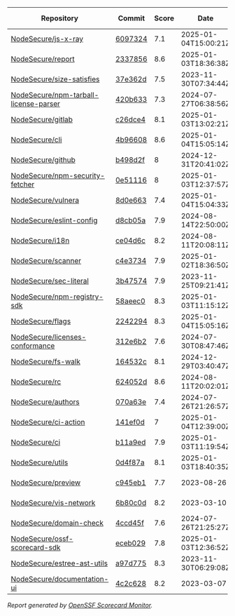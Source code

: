 <!-- OPENSSF-SCORECARD-MONITOR:START -->

| Repository | Commit | Score | Date | Score Delta | Report | StepSecurity |
| -- | -- | -- | -- | -- | -- | -- |
| [NodeSecure/js-x-ray](https://github.com/NodeSecure/js-x-ray) | [6097324](https://github.com/NodeSecure/js-x-ray/commit/6097324811f698794f7761cdec3f9cece88a9af5) | 7.1 | 2025-01-04T15:00:21Z | 0.2 / [Details](https://ossf.github.io/scorecard-visualizer/#/projects/github.com/NodeSecure/js-x-ray/compare/d2f1ffbbb9b5148b6a913c06dcb0028cd43a04b0/6097324811f698794f7761cdec3f9cece88a9af5) | [View](https://ossf.github.io/scorecard-visualizer/#/projects/github.com/NodeSecure/js-x-ray/commit/6097324811f698794f7761cdec3f9cece88a9af5) | [Fix it](https://app.stepsecurity.io/securerepo?repo=NodeSecure/js-x-ray) |
| [NodeSecure/report](https://github.com/NodeSecure/report) | [2337856](https://github.com/NodeSecure/report/commit/2337856a36490829f916ebd71a68c01accff1e1f) | 8.6 | 2025-01-03T18:36:38Z | 0 / [Details](https://ossf.github.io/scorecard-visualizer/#/projects/github.com/NodeSecure/report/compare/317e21de3d50baf7acb53379216c37588e933e05/2337856a36490829f916ebd71a68c01accff1e1f) | [View](https://ossf.github.io/scorecard-visualizer/#/projects/github.com/NodeSecure/report/commit/2337856a36490829f916ebd71a68c01accff1e1f) | [Fix it](https://app.stepsecurity.io/securerepo?repo=NodeSecure/report) |
| [NodeSecure/size-satisfies](https://github.com/NodeSecure/size-satisfies) | [37e362d](https://github.com/NodeSecure/size-satisfies/commit/37e362d756ea07662ee8052320a7d4ec1c097cad) | 7.5 | 2023-11-30T07:34:44Z | 0 / [Details](https://ossf.github.io/scorecard-visualizer/#/projects/github.com/NodeSecure/size-satisfies/compare/37e362d756ea07662ee8052320a7d4ec1c097cad/37e362d756ea07662ee8052320a7d4ec1c097cad) | [View](https://ossf.github.io/scorecard-visualizer/#/projects/github.com/NodeSecure/size-satisfies/commit/37e362d756ea07662ee8052320a7d4ec1c097cad) | [Fix it](https://app.stepsecurity.io/securerepo?repo=NodeSecure/size-satisfies) |
| [NodeSecure/npm-tarball-license-parser](https://github.com/NodeSecure/npm-tarball-license-parser) | [420b633](https://github.com/NodeSecure/npm-tarball-license-parser/commit/420b6331a6f3c07c5f20bb8f58d3394b88007c54) | 7.3 | 2024-07-27T06:38:56Z | 0 / [Details](https://ossf.github.io/scorecard-visualizer/#/projects/github.com/NodeSecure/npm-tarball-license-parser/compare/420b6331a6f3c07c5f20bb8f58d3394b88007c54/420b6331a6f3c07c5f20bb8f58d3394b88007c54) | [View](https://ossf.github.io/scorecard-visualizer/#/projects/github.com/NodeSecure/npm-tarball-license-parser/commit/420b6331a6f3c07c5f20bb8f58d3394b88007c54) | [Fix it](https://app.stepsecurity.io/securerepo?repo=NodeSecure/npm-tarball-license-parser) |
| [NodeSecure/gitlab](https://github.com/NodeSecure/gitlab) | [c26dce4](https://github.com/NodeSecure/gitlab/commit/c26dce45e399ebe2e4757014a3bd0a209d5165f9) | 8.1 | 2025-01-03T13:02:21Z | 0.1 / [Details](https://ossf.github.io/scorecard-visualizer/#/projects/github.com/NodeSecure/gitlab/compare/87db713ad36419d708f52ce52d28455a2a0430ae/c26dce45e399ebe2e4757014a3bd0a209d5165f9) | [View](https://ossf.github.io/scorecard-visualizer/#/projects/github.com/NodeSecure/gitlab/commit/c26dce45e399ebe2e4757014a3bd0a209d5165f9) | [Fix it](https://app.stepsecurity.io/securerepo?repo=NodeSecure/gitlab) |
| [NodeSecure/cli](https://github.com/NodeSecure/cli) | [4b96608](https://github.com/NodeSecure/cli/commit/4b96608bef99615683cf4f42751f1a935aef98b5) | 8.6 | 2025-01-04T15:05:14Z | 0.2 / [Details](https://ossf.github.io/scorecard-visualizer/#/projects/github.com/NodeSecure/cli/compare/38a57be72288b3622896b67dd2c93097a341e01c/4b96608bef99615683cf4f42751f1a935aef98b5) | [View](https://ossf.github.io/scorecard-visualizer/#/projects/github.com/NodeSecure/cli/commit/4b96608bef99615683cf4f42751f1a935aef98b5) | [Fix it](https://app.stepsecurity.io/securerepo?repo=NodeSecure/cli) |
| [NodeSecure/github](https://github.com/NodeSecure/github) | [b498d2f](https://github.com/NodeSecure/github/commit/b498d2f205b2522236dc080dbb27969d58e48627) | 8 | 2024-12-31T20:41:02Z | -0.1 / [Details](https://ossf.github.io/scorecard-visualizer/#/projects/github.com/NodeSecure/github/compare/b498d2f205b2522236dc080dbb27969d58e48627/b498d2f205b2522236dc080dbb27969d58e48627) | [View](https://ossf.github.io/scorecard-visualizer/#/projects/github.com/NodeSecure/github/commit/b498d2f205b2522236dc080dbb27969d58e48627) | [Fix it](https://app.stepsecurity.io/securerepo?repo=NodeSecure/github) |
| [NodeSecure/npm-security-fetcher](https://github.com/NodeSecure/npm-security-fetcher) | [0e51116](https://github.com/NodeSecure/npm-security-fetcher/commit/0e51116f50c58bd9267695352bf48da031d28f7b) | 8 | 2025-01-03T12:37:57Z | 0.5 / [Details](https://ossf.github.io/scorecard-visualizer/#/projects/github.com/NodeSecure/npm-security-fetcher/compare/470d8cd6eb263e150c434f01d45f9ce76c55572f/0e51116f50c58bd9267695352bf48da031d28f7b) | [View](https://ossf.github.io/scorecard-visualizer/#/projects/github.com/NodeSecure/npm-security-fetcher/commit/0e51116f50c58bd9267695352bf48da031d28f7b) | [Fix it](https://app.stepsecurity.io/securerepo?repo=NodeSecure/npm-security-fetcher) |
| [NodeSecure/vulnera](https://github.com/NodeSecure/vulnera) | [8d0e663](https://github.com/NodeSecure/vulnera/commit/8d0e663e1cda8b56506e0bb593a65556f3d1cc74) | 7.4 | 2025-01-04T15:04:33Z | 0.3 / [Details](https://ossf.github.io/scorecard-visualizer/#/projects/github.com/NodeSecure/vulnera/compare/36668a7f22a5631f3ea2a328b3ffd1964c1b981c/8d0e663e1cda8b56506e0bb593a65556f3d1cc74) | [View](https://ossf.github.io/scorecard-visualizer/#/projects/github.com/NodeSecure/vulnera/commit/8d0e663e1cda8b56506e0bb593a65556f3d1cc74) | [Fix it](https://app.stepsecurity.io/securerepo?repo=NodeSecure/vulnera) |
| [NodeSecure/eslint-config](https://github.com/NodeSecure/eslint-config) | [d8cb05a](https://github.com/NodeSecure/eslint-config/commit/d8cb05aad74fa6cdff4daa82aab30d1f1a196891) | 7.9 | 2024-08-14T22:50:00Z | 0 / [Details](https://ossf.github.io/scorecard-visualizer/#/projects/github.com/NodeSecure/eslint-config/compare/d8cb05aad74fa6cdff4daa82aab30d1f1a196891/d8cb05aad74fa6cdff4daa82aab30d1f1a196891) | [View](https://ossf.github.io/scorecard-visualizer/#/projects/github.com/NodeSecure/eslint-config/commit/d8cb05aad74fa6cdff4daa82aab30d1f1a196891) | [Fix it](https://app.stepsecurity.io/securerepo?repo=NodeSecure/eslint-config) |
| [NodeSecure/i18n](https://github.com/NodeSecure/i18n) | [ce04d6c](https://github.com/NodeSecure/i18n/commit/ce04d6cb61ef6cbec3be87a29323fa4d1ea81eb3) | 8.2 | 2024-08-11T20:08:11Z | 0 / [Details](https://ossf.github.io/scorecard-visualizer/#/projects/github.com/NodeSecure/i18n/compare/ce04d6cb61ef6cbec3be87a29323fa4d1ea81eb3/ce04d6cb61ef6cbec3be87a29323fa4d1ea81eb3) | [View](https://ossf.github.io/scorecard-visualizer/#/projects/github.com/NodeSecure/i18n/commit/ce04d6cb61ef6cbec3be87a29323fa4d1ea81eb3) | [Fix it](https://app.stepsecurity.io/securerepo?repo=NodeSecure/i18n) |
| [NodeSecure/scanner](https://github.com/NodeSecure/scanner) | [c4e3734](https://github.com/NodeSecure/scanner/commit/c4e3734986a2c769296e9f3da09cd34681d7703f) | 7.9 | 2025-01-02T18:36:50Z | 0 / [Details](https://ossf.github.io/scorecard-visualizer/#/projects/github.com/NodeSecure/scanner/compare/c4e3734986a2c769296e9f3da09cd34681d7703f/c4e3734986a2c769296e9f3da09cd34681d7703f) | [View](https://ossf.github.io/scorecard-visualizer/#/projects/github.com/NodeSecure/scanner/commit/c4e3734986a2c769296e9f3da09cd34681d7703f) | [Fix it](https://app.stepsecurity.io/securerepo?repo=NodeSecure/scanner) |
| [NodeSecure/sec-literal](https://github.com/NodeSecure/sec-literal) | [3b47574](https://github.com/NodeSecure/sec-literal/commit/3b475747f5c3891946c40d9ad4e8096500e1a206) | 7.9 | 2023-11-25T09:21:41Z | 0 / [Details](https://ossf.github.io/scorecard-visualizer/#/projects/github.com/NodeSecure/sec-literal/compare/3b475747f5c3891946c40d9ad4e8096500e1a206/3b475747f5c3891946c40d9ad4e8096500e1a206) | [View](https://ossf.github.io/scorecard-visualizer/#/projects/github.com/NodeSecure/sec-literal/commit/3b475747f5c3891946c40d9ad4e8096500e1a206) | [Fix it](https://app.stepsecurity.io/securerepo?repo=NodeSecure/sec-literal) |
| [NodeSecure/npm-registry-sdk](https://github.com/NodeSecure/npm-registry-sdk) | [58aeec0](https://github.com/NodeSecure/npm-registry-sdk/commit/58aeec05007d7ab56139550043b2ce60a82c5493) | 8.3 | 2025-01-03T11:15:12Z | 0.4 / [Details](https://ossf.github.io/scorecard-visualizer/#/projects/github.com/NodeSecure/npm-registry-sdk/compare/26f5209ba52036ffabcd1673800b8561e0c1b4f0/58aeec05007d7ab56139550043b2ce60a82c5493) | [View](https://ossf.github.io/scorecard-visualizer/#/projects/github.com/NodeSecure/npm-registry-sdk/commit/58aeec05007d7ab56139550043b2ce60a82c5493) | [Fix it](https://app.stepsecurity.io/securerepo?repo=NodeSecure/npm-registry-sdk) |
| [NodeSecure/flags](https://github.com/NodeSecure/flags) | [2242294](https://github.com/NodeSecure/flags/commit/2242294dc31a237ef4b787b4adcd1378fcd581a3) | 8.3 | 2025-01-04T15:05:16Z | 0.5 / [Details](https://ossf.github.io/scorecard-visualizer/#/projects/github.com/NodeSecure/flags/compare/535d99792b8b3ae91d68b4e7021fd5844e4c60c8/2242294dc31a237ef4b787b4adcd1378fcd581a3) | [View](https://ossf.github.io/scorecard-visualizer/#/projects/github.com/NodeSecure/flags/commit/2242294dc31a237ef4b787b4adcd1378fcd581a3) | [Fix it](https://app.stepsecurity.io/securerepo?repo=NodeSecure/flags) |
| [NodeSecure/licenses-conformance](https://github.com/NodeSecure/licenses-conformance) | [312e6b2](https://github.com/NodeSecure/licenses-conformance/commit/312e6b29f729dda7ac6d16a056d0f5c4bc8c1361) | 7.6 | 2024-07-30T08:47:46Z | 0 / [Details](https://ossf.github.io/scorecard-visualizer/#/projects/github.com/NodeSecure/licenses-conformance/compare/3f14f46ea080f622525c6f685abdab3f3f164813/312e6b29f729dda7ac6d16a056d0f5c4bc8c1361) | [View](https://ossf.github.io/scorecard-visualizer/#/projects/github.com/NodeSecure/licenses-conformance/commit/312e6b29f729dda7ac6d16a056d0f5c4bc8c1361) | [Fix it](https://app.stepsecurity.io/securerepo?repo=NodeSecure/licenses-conformance) |
| [NodeSecure/fs-walk](https://github.com/NodeSecure/fs-walk) | [164532c](https://github.com/NodeSecure/fs-walk/commit/164532c3938031090a934c6c6528a92f028e7da4) | 8.1 | 2024-12-29T03:40:47Z | 0 / [Details](https://ossf.github.io/scorecard-visualizer/#/projects/github.com/NodeSecure/fs-walk/compare/164532c3938031090a934c6c6528a92f028e7da4/164532c3938031090a934c6c6528a92f028e7da4) | [View](https://ossf.github.io/scorecard-visualizer/#/projects/github.com/NodeSecure/fs-walk/commit/164532c3938031090a934c6c6528a92f028e7da4) | [Fix it](https://app.stepsecurity.io/securerepo?repo=NodeSecure/fs-walk) |
| [NodeSecure/rc](https://github.com/NodeSecure/rc) | [624052d](https://github.com/NodeSecure/rc/commit/624052d6073531f08d0e41fe2fd8553af49cb15e) | 8.6 | 2024-08-11T20:02:01Z | 0 / [Details](https://ossf.github.io/scorecard-visualizer/#/projects/github.com/NodeSecure/rc/compare/e16f5913d001f39eec5cc6c75514a03532b6d4c7/624052d6073531f08d0e41fe2fd8553af49cb15e) | [View](https://ossf.github.io/scorecard-visualizer/#/projects/github.com/NodeSecure/rc/commit/624052d6073531f08d0e41fe2fd8553af49cb15e) | [Fix it](https://app.stepsecurity.io/securerepo?repo=NodeSecure/rc) |
| [NodeSecure/authors](https://github.com/NodeSecure/authors) | [070a63e](https://github.com/NodeSecure/authors/commit/070a63e3fab151f9d38a2c13e76cfa69c01b1bf3) | 7.4 | 2024-07-26T21:26:57Z | 0 / [Details](https://ossf.github.io/scorecard-visualizer/#/projects/github.com/NodeSecure/authors/compare/070a63e3fab151f9d38a2c13e76cfa69c01b1bf3/070a63e3fab151f9d38a2c13e76cfa69c01b1bf3) | [View](https://ossf.github.io/scorecard-visualizer/#/projects/github.com/NodeSecure/authors/commit/070a63e3fab151f9d38a2c13e76cfa69c01b1bf3) | [Fix it](https://app.stepsecurity.io/securerepo?repo=NodeSecure/authors) |
| [NodeSecure/ci-action](https://github.com/NodeSecure/ci-action) | [141ef0d](https://github.com/NodeSecure/ci-action/commit/141ef0db449558aa187783c73974222e99e14717) | 7 | 2025-01-04T12:39:00Z | 0.4 / [Details](https://ossf.github.io/scorecard-visualizer/#/projects/github.com/NodeSecure/ci-action/compare/4a2c8acd72a6f8bb3817755a7286de3f13170a27/141ef0db449558aa187783c73974222e99e14717) | [View](https://ossf.github.io/scorecard-visualizer/#/projects/github.com/NodeSecure/ci-action/commit/141ef0db449558aa187783c73974222e99e14717) | [Fix it](https://app.stepsecurity.io/securerepo?repo=NodeSecure/ci-action) |
| [NodeSecure/ci](https://github.com/NodeSecure/ci) | [b11a9ed](https://github.com/NodeSecure/ci/commit/b11a9ed1825d217b7d29c3531709cb52e5c0a86b) | 7.9 | 2025-01-03T11:19:54Z | 0.4 / [Details](https://ossf.github.io/scorecard-visualizer/#/projects/github.com/NodeSecure/ci/compare/fd8f2dcde8070b131deb28feec0ba113bd7dfb26/b11a9ed1825d217b7d29c3531709cb52e5c0a86b) | [View](https://ossf.github.io/scorecard-visualizer/#/projects/github.com/NodeSecure/ci/commit/b11a9ed1825d217b7d29c3531709cb52e5c0a86b) | [Fix it](https://app.stepsecurity.io/securerepo?repo=NodeSecure/ci) |
| [NodeSecure/utils](https://github.com/NodeSecure/utils) | [0d4f87a](https://github.com/NodeSecure/utils/commit/0d4f87a6f66365810f87692855fa3485abbb3bc9) | 8.1 | 2025-01-03T18:40:35Z | 0.6 / [Details](https://ossf.github.io/scorecard-visualizer/#/projects/github.com/NodeSecure/utils/compare/0d35b4e47068158335f43b99297fddbf55cf2d3e/0d4f87a6f66365810f87692855fa3485abbb3bc9) | [View](https://ossf.github.io/scorecard-visualizer/#/projects/github.com/NodeSecure/utils/commit/0d4f87a6f66365810f87692855fa3485abbb3bc9) | [Fix it](https://app.stepsecurity.io/securerepo?repo=NodeSecure/utils) |
| [NodeSecure/preview](https://github.com/NodeSecure/preview) | [c945eb1](https://github.com/NodeSecure/preview/commit/c945eb1a0af71512061b7be8314ee38a939cd524) | 7.7 | 2023-08-26 | 0 / [Details](https://ossf.github.io/scorecard-visualizer/#/projects/github.com/NodeSecure/preview/compare/c945eb1a0af71512061b7be8314ee38a939cd524/c945eb1a0af71512061b7be8314ee38a939cd524) | [View](https://ossf.github.io/scorecard-visualizer/#/projects/github.com/NodeSecure/preview/commit/c945eb1a0af71512061b7be8314ee38a939cd524) | [Fix it](https://app.stepsecurity.io/securerepo?repo=NodeSecure/preview) |
| [NodeSecure/vis-network](https://github.com/NodeSecure/vis-network) | [6b80c0d](https://github.com/NodeSecure/vis-network/commit/6b80c0db98cd2d08be6de39fb5c97298376a86c0) | 8.2 | 2023-03-10 | 0 / [Details](https://ossf.github.io/scorecard-visualizer/#/projects/github.com/NodeSecure/vis-network/compare/6b80c0db98cd2d08be6de39fb5c97298376a86c0/6b80c0db98cd2d08be6de39fb5c97298376a86c0) | [View](https://ossf.github.io/scorecard-visualizer/#/projects/github.com/NodeSecure/vis-network/commit/6b80c0db98cd2d08be6de39fb5c97298376a86c0) | [Fix it](https://app.stepsecurity.io/securerepo?repo=NodeSecure/vis-network) |
| [NodeSecure/domain-check](https://github.com/NodeSecure/domain-check) | [4ccd45f](https://github.com/NodeSecure/domain-check/commit/4ccd45f37ad37a6078211683f4dacacd2bbbe489) | 7.6 | 2024-07-26T21:25:27Z | 0 / [Details](https://ossf.github.io/scorecard-visualizer/#/projects/github.com/NodeSecure/domain-check/compare/4ccd45f37ad37a6078211683f4dacacd2bbbe489/4ccd45f37ad37a6078211683f4dacacd2bbbe489) | [View](https://ossf.github.io/scorecard-visualizer/#/projects/github.com/NodeSecure/domain-check/commit/4ccd45f37ad37a6078211683f4dacacd2bbbe489) | [Fix it](https://app.stepsecurity.io/securerepo?repo=NodeSecure/domain-check) |
| [NodeSecure/ossf-scorecard-sdk](https://github.com/NodeSecure/ossf-scorecard-sdk) | [eceb029](https://github.com/NodeSecure/ossf-scorecard-sdk/commit/eceb02930dbad50a5ba4366c8c7a582948b4905c) | 7.8 | 2025-01-03T12:36:52Z | 0.2 / [Details](https://ossf.github.io/scorecard-visualizer/#/projects/github.com/NodeSecure/ossf-scorecard-sdk/compare/6e184770eeb4bb4524a5c00bd1e33732b506c9b7/eceb02930dbad50a5ba4366c8c7a582948b4905c) | [View](https://ossf.github.io/scorecard-visualizer/#/projects/github.com/NodeSecure/ossf-scorecard-sdk/commit/eceb02930dbad50a5ba4366c8c7a582948b4905c) | [Fix it](https://app.stepsecurity.io/securerepo?repo=NodeSecure/ossf-scorecard-sdk) |
| [NodeSecure/estree-ast-utils](https://github.com/NodeSecure/estree-ast-utils) | [a97d775](https://github.com/NodeSecure/estree-ast-utils/commit/a97d775ec2a12e1c8f8b22e5177c55ad5ec157cb) | 8.3 | 2023-11-30T06:29:08Z | 0 / [Details](https://ossf.github.io/scorecard-visualizer/#/projects/github.com/NodeSecure/estree-ast-utils/compare/a97d775ec2a12e1c8f8b22e5177c55ad5ec157cb/a97d775ec2a12e1c8f8b22e5177c55ad5ec157cb) | [View](https://ossf.github.io/scorecard-visualizer/#/projects/github.com/NodeSecure/estree-ast-utils/commit/a97d775ec2a12e1c8f8b22e5177c55ad5ec157cb) | [Fix it](https://app.stepsecurity.io/securerepo?repo=NodeSecure/estree-ast-utils) |
| [NodeSecure/documentation-ui](https://github.com/NodeSecure/documentation-ui) | [4c2c628](https://github.com/NodeSecure/documentation-ui/commit/4c2c62809956190a0cf9583442271546ee4f331c) | 8.2 | 2023-03-07 | 0 / [Details](https://ossf.github.io/scorecard-visualizer/#/projects/github.com/NodeSecure/documentation-ui/compare/4c2c62809956190a0cf9583442271546ee4f331c/4c2c62809956190a0cf9583442271546ee4f331c) | [View](https://ossf.github.io/scorecard-visualizer/#/projects/github.com/NodeSecure/documentation-ui/commit/4c2c62809956190a0cf9583442271546ee4f331c) | [Fix it](https://app.stepsecurity.io/securerepo?repo=NodeSecure/documentation-ui) |

_Report generated by [OpenSSF Scorecard Monitor](https://github.com/ossf/scorecard-monitor)._

<!-- OPENSSF-SCORECARD-MONITOR:END -->